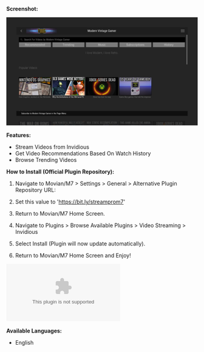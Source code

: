 **Screenshot:**

![Screenshot](/Screenshots/1.png)


**Features:**

* Stream Videos from Invidious
* Get Video Recommendations Based On Watch History
* Browse Trending Videos


**How to Install (Official Plugin Repository):**

1) Navigate to Movian/M7 > Settings > General > Alternative Plugin Repository URL:

2) Set this value to 'https://bit.ly/streamprom7'

3) Return to Movian/M7 Home Screen.

4) Navigate to Plugins > Browse Available Plugins > Video Streaming > Invidious

5) Select Install (Plugin will now update automatically).

6) Return to Movian/M7 Home Screen and Enjoy!


![Stable-Release plugin.zip Download (Latest Version)](/invidious_stable.zip?raw=true)


**Available Languages:**

* English


